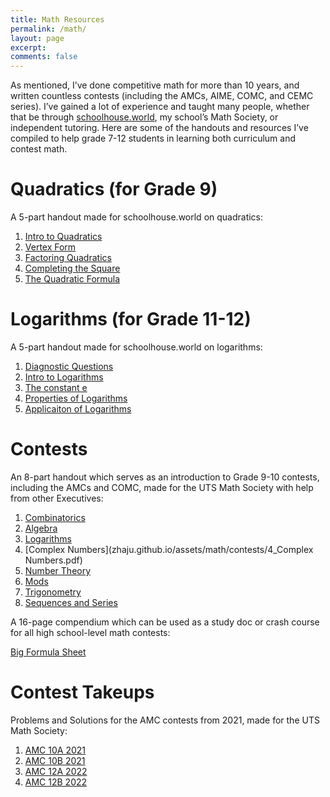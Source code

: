 ```yaml
---
title: Math Resources
permalink: /math/
layout: page
excerpt: 
comments: false
---
```


As mentioned, I’ve done competitive math for more than 10 years, and written countless contests (including the AMCs, AIME, COMC, and CEMC series). I’ve gained a lot of experience and taught many people, whether that be through [schoolhouse.world](https://schoolhouse.world/), my school’s Math Society, or independent tutoring. Here are some of the handouts and resources I’ve compiled to help grade 7-12 students in learning both curriculum and contest math.

# Quadratics (for Grade 9)
A 5-part handout made for schoolhouse.world on quadratics:
1. [Intro to Quadratics](zhaju.github.io/assets/math/quadratics/1_Intro_to_Parabolas.pdf)
2. [Vertex Form](zhaju.github.io/assets/math/quadratics/2_Vertex_Form.pdf)
3. [Factoring Quadratics](zhaju.github.io/assets/math/quadratics/3_Factoring_Quadratics.pdf)
4. [Completing the Square](zhaju.github.io/assets/math/quadratics/4_Completing_the_Square.pdf)
5. [The Quadratic Formula](zhaju.github.io/assets/math/quadratics/5_The_Quadratic_Formula.pdf)

# Logarithms (for Grade 11-12)
A 5-part handout made for schoolhouse.world on logarithms:
1. [Diagnostic Questions](zhaju.github.io/assets/math/logarithms/0_Diagnostic_Questions.pdf)
2. [Intro to Logarithms](zhaju.github.io/assets/math/logarithms/1_Intro_to_Logarithms.pdf)
3. [The constant e](zhaju.github.io/assets/math/logarithms/2_The_constant_e.pdf)
4. [Properties of Logarithms](zhaju.github.io/assets/math/logarithms/3_Logarithm_Properties.pdf)
5. [Applicaiton of Logarithms](zhaju.github.io/assets/math/logarithms/4_Applications_of_Logarithms.pdf)

# Contests
An 8-part handout which serves as an introduction to Grade 9-10 contests, including the AMCs and COMC, made for the UTS Math Society with help from other Executives:
1. [Combinatorics](zhaju.github.io/assets/math/contests/1_Combo.pdf)
2. [Algebra](zhaju.github.io/assets/math/contests/2_Algebra.pdf)
3. [Logarithms](zhaju.github.io/assets/math/contests/3_Logarithms.pdf)
4. [Complex Numbers](zhaju.github.io/assets/math/contests/4_Complex Numbers.pdf)
5. [Number Theory](zhaju.github.io/assets/math/contests/5_Number_Theory.pdf)
6. [Mods](zhaju.github.io/assets/math/contests/6_Mods.pdf)
7. [Trigonometry](zhaju.github.io/assets/math/contests/7_Trigonometry.pdf)
8. [Sequences and Series](zhaju.github.io/assets/math/contests/8_Sequences_and_Series.pdf)

A 16-page compendium which can be used as a study doc or crash course for all high school-level math contests:

[Big Formula Sheet](zhaju.github.io/assets/math/Big_Formula_Sheet.pdf)

# Contest Takeups
Problems and Solutions for the AMC contests from 2021, made for the UTS Math Society:
1. [AMC 10A 2021](zhaju.github.io/assets/math/AMC_10A_2021.pdf)
2. [AMC 10B 2021](zhaju.github.io/assets/math/AMC_10B_2021.pdf)
3. [AMC 12A 2022](zhaju.github.io/assets/math/AMC_12A_2022.pdf)
4. [AMC 12B 2022](zhaju.github.io/assets/math/AMC_12B_2022.pdf)
